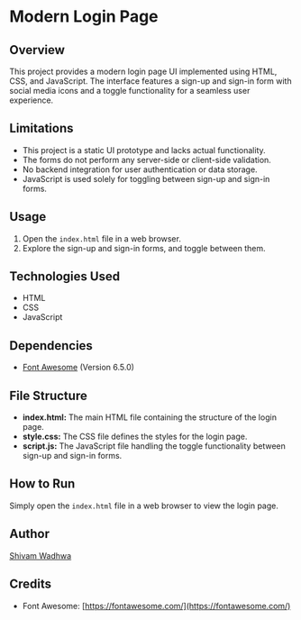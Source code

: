 # Modern Login Page

## Overview

This project provides a modern login page UI implemented using HTML, CSS, and JavaScript. The interface features a sign-up and sign-in form with social media icons and a toggle functionality for a seamless user experience.

## Limitations

- This project is a static UI prototype and lacks actual functionality.
- The forms do not perform any server-side or client-side validation.
- No backend integration for user authentication or data storage.
- JavaScript is used solely for toggling between sign-up and sign-in forms.

## Usage

1. Open the `index.html` file in a web browser.
2. Explore the sign-up and sign-in forms, and toggle between them.

## Technologies Used

- HTML
- CSS
- JavaScript

## Dependencies

- [Font Awesome](https://fontawesome.com/) (Version 6.5.0)

## File Structure

- **index.html:** The main HTML file containing the structure of the login page.
- **style.css:** The CSS file defines the styles for the login page.
- **script.js:** The JavaScript file handling the toggle functionality between sign-up and sign-in forms.

## How to Run

Simply open the `index.html` file in a web browser to view the login page.

## Author

[Shivam Wadhwa](http://github.com/wadhwashivam)

## Credits

- Font Awesome: [https://fontawesome.com/](https://fontawesome.com/)
